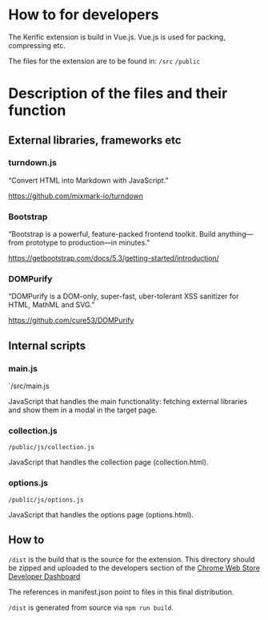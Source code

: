 # How to for developers

The Kerific extension is build in Vue.js. Vue.js is used for packing, compressing etc.

The files for the extension are to be found in:
`/src`
`/public`

# Description of the files and their function

## External libraries, frameworks etc

### turndown.js

“Convert HTML into Markdown with JavaScript.”

<https://github.com/mixmark-io/turndown>

### Bootstrap

“Bootstrap is a powerful, feature-packed frontend toolkit. Build anything—from prototype to production—in minutes.”

<https://getbootstrap.com/docs/5.3/getting-started/introduction/>

### DOMPurify

“DOMPurify is a DOM-only, super-fast, uber-tolerant XSS sanitizer for HTML, MathML and SVG.”

<https://github.com/cure53/DOMPurify>

## Internal scripts

### main.js

`/src/main.js

JavaScript that handles the main functionality: fetching external libraries and show them in a modal in the target page.

### collection.js

`/public/js/collection.js`

JavaScript that handles the collection page (collection.html).

### options.js

`/public/js/options.js`

JavaScript that handles the options page (options.html).

## How to

`/dist` is the build that is the source for the extension. This directory should be zipped and uploaded to the developers section of the [Chrome Web Store Developer Dashboard](https://chrome.google.com/u/1/webstore/devconsole/)

The references in manifest.json point to files in this final distribution.

`/dist` is generated from source via `npm run build`.
